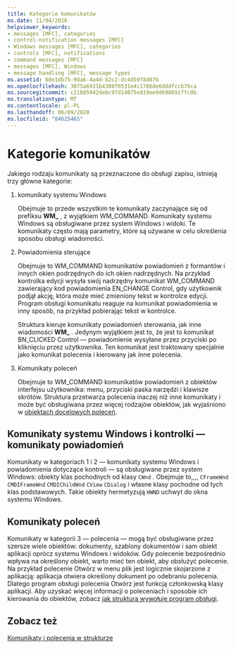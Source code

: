 ```yaml
---
title: Kategorie komunikatów
ms.date: 11/04/2016
helpviewer_keywords:
- messages [MFC], categories
- control-notification messages [MFC]
- Windows messages [MFC], categories
- controls [MFC], notifications
- command messages [MFC]
- messages [MFC], Windows
- message handling [MFC], message types
ms.assetid: 68e1db75-9da6-4a4d-b2c2-dc4d59f8d87b
ms.openlocfilehash: 3875a6931b4380f0531e4c1786de6dddfccb76ca
ms.sourcegitcommit: c21b05042debc97d14875e019ee9d698691ffc0b
ms.translationtype: MT
ms.contentlocale: pl-PL
ms.lasthandoff: 06/09/2020
ms.locfileid: "84625465"
---
```

# <a name="message-categories"></a>Kategorie komunikatów

Jakiego rodzaju komunikaty są przeznaczone do obsługi zapisu, istnieją trzy główne kategorie:

1. komunikaty systemu Windows

   Obejmuje to przede wszystkim te komunikaty zaczynające się od prefiksu **WM_** , z wyjątkiem WM_COMMAND. Komunikaty systemu Windows są obsługiwane przez system Windows i widoki. Te komunikaty często mają parametry, które są używane w celu określenia sposobu obsługi wiadomości.

1. Powiadomienia sterujące

   Obejmuje to WM_COMMAND komunikatów powiadomień z formantów i innych okien podrzędnych do ich okien nadrzędnych. Na przykład kontrolka edycji wysyła swój nadrzędny komunikat WM_COMMAND zawierający kod powiadomienia EN_CHANGE Control, gdy użytkownik podjął akcję, która może mieć zmieniony tekst w kontrolce edycji. Program obsługi komunikatu reaguje na komunikat powiadomienia w inny sposób, na przykład pobierając tekst w kontrolce.

   Struktura kieruje komunikaty powiadomień sterowania, jak inne wiadomości **WM_** . Jedynym wyjątkiem jest to, że jest to komunikat BN_CLICKED Control — powiadomienie wysyłane przez przyciski po kliknięciu przez użytkownika. Ten komunikat jest traktowany specjalnie jako komunikat polecenia i kierowany jak inne polecenia.

1. Komunikaty poleceń

   Obejmuje to WM_COMMAND komunikatów powiadomień z obiektów interfejsu użytkownika: menu, przyciski paska narzędzi i klawisze skrótów. Struktura przetwarza polecenia inaczej niż inne komunikaty i może być obsługiwana przez więcej rodzajów obiektów, jak wyjaśniono w [obiektach docelowych poleceń](command-targets.md).

## <a name="windows-messages-and-control-notification-messages"></a><a name="_core_windows_messages_and_control.2d.notification_messages"></a>Komunikaty systemu Windows i kontrolki — komunikaty powiadomień

Komunikaty w kategoriach 1 i 2 — komunikaty systemu Windows i powiadomienia dotyczące kontroli — są obsługiwane przez system Windows: obiekty klas pochodnych od klasy `CWnd` . Obejmuje to,,,, `CFrameWnd` `CMDIFrameWnd` `CMDIChildWnd` `CView` `CDialog` i własne klasy pochodne od tych klas podstawowych. Takie obiekty hermetyzują `HWND` uchwyt do okna systemu Windows.

## <a name="command-messages"></a><a name="_core_command_messages"></a>Komunikaty poleceń

Komunikaty w kategorii 3 — polecenia — mogą być obsługiwane przez szersze wiele obiektów: dokumenty, szablony dokumentów i sam obiekt aplikacji oprócz systemu Windows i widoków. Gdy polecenie bezpośrednio wpływa na określony obiekt, warto mieć ten obiekt, aby obsłużyć polecenie. Na przykład polecenie Otwórz w menu plik jest logicznie skojarzone z aplikacją: aplikacja otwiera określony dokument po odebraniu polecenia. Dlatego program obsługi polecenia Otwórz jest funkcją członkowską klasy aplikacji. Aby uzyskać więcej informacji o poleceniach i sposobie ich kierowania do obiektów, zobacz [jak struktura wywołuje program obsługi](how-the-framework-calls-a-handler.md).

## <a name="see-also"></a>Zobacz też

[Komunikaty i polecenia w strukturze](messages-and-commands-in-the-framework.md)
